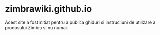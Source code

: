 # zimbrawiki.github.io
Acest site a fost initiat pentru a publica ghiduri si instructiuni de utilizare a produsului Zimbra si nu numai.

